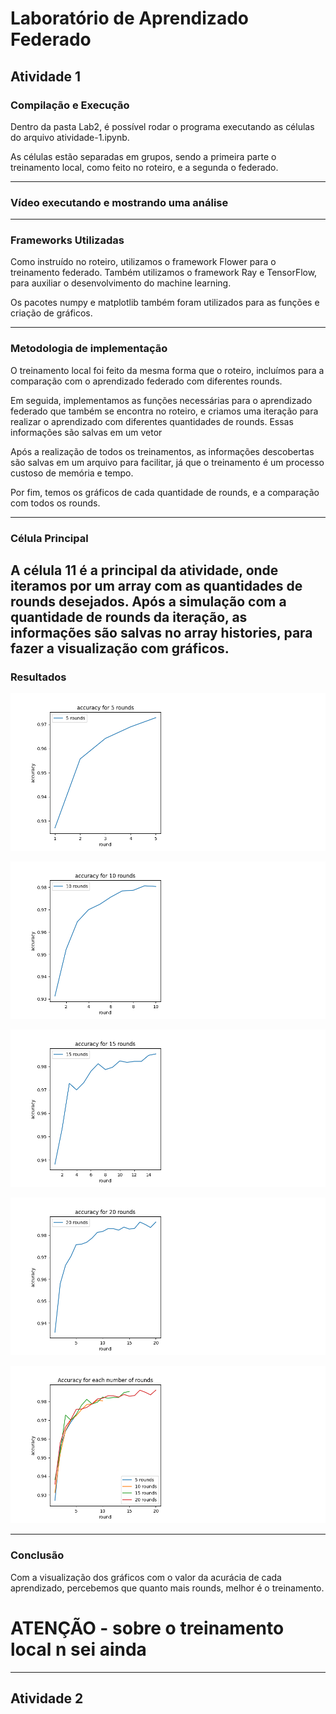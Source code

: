 # Laboratório de Aprendizado Federado

## Atividade 1

### Compilação e Execução

Dentro da pasta Lab2, é possível rodar o programa executando as células do arquivo atividade-1.ipynb.

As células estão separadas em grupos, sendo a primeira parte o treinamento local, como feito no roteiro, e a segunda o federado.

---

### Vídeo executando e mostrando uma análise

---

### Frameworks Utilizadas

Como instruído no roteiro, utilizamos o framework Flower para o treinamento federado. Também utilizamos o framework Ray e TensorFlow, para auxiliar o desenvolvimento do machine learning.

Os pacotes numpy e matplotlib também foram utilizados para as funções e criação de gráficos.

---

### Metodologia de implementação

O treinamento local foi feito da mesma forma que o roteiro, incluímos para a comparação com o aprendizado federado com diferentes rounds.

Em seguida, implementamos as funções necessárias para o aprendizado federado que também se encontra no roteiro, e criamos uma iteração para realizar o aprendizado com diferentes quantidades de rounds. Essas informações são salvas em um vetor

Após a realização de todos os treinamentos, as informações descobertas são salvas em um arquivo para facilitar, já que o treinamento é um processo custoso de memória e tempo.

Por fim, temos os gráficos de cada quantidade de rounds, e a comparação com todos os rounds.

---

### Célula Principal

A célula 11 é a principal da atividade, onde iteramos por um array com as quantidades de rounds desejados. Após a simulação com a quantidade de rounds da iteração, as informações são salvas no array histories, para fazer a visualização com gráficos.
---

### Resultados 

![5 rounds](graficos/accuracy_5_rounds.png)

![10 rounds](graficos/accuracy_10_rounds.png)

![15 rounds](graficos/accuracy_15_rounds.png)

![20 rounds](graficos/accuracy_20_rounds.png)

![Todos os rounds](graficos/accuracy_all_rounds.png)

---

### Conclusão

Com a visualização dos gráficos com o valor da acurácia de cada aprendizado, percebemos que quanto mais rounds, melhor é o treinamento.

# ATENÇÃO - sobre o treinamento local n sei ainda

---

## Atividade 2
